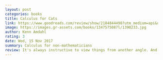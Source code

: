 ```yaml
---
layout: post
categories: books
title: Calculus for Cats
link: https://www.goodreads.com/review/show/2184844498?utm_medium=api&utm_source=rss
image: https://images.gr-assets.com/books/1347575087l/1390233.jpg
author: Kenn Amdahl
rating: 3
date: Wed, 15 Nov 2017
summary: Calculus for non-mathematicians
review: It's always instructive to view things from another angle. And if you tell a story about maths by using cats, I'm going to be interested. Illuminating.
---
```



